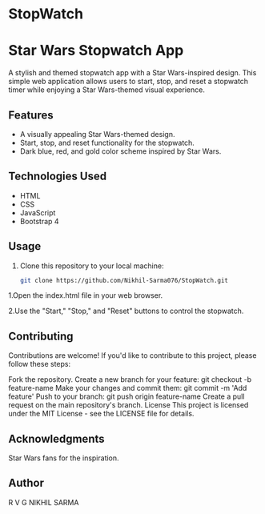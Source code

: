 # StopWatch
# Star Wars Stopwatch App

A stylish and themed stopwatch app with a Star Wars-inspired design. This simple web application allows users to start, stop, and reset a stopwatch timer while enjoying a Star Wars-themed visual experience.


## Features

- A visually appealing Star Wars-themed design.
- Start, stop, and reset functionality for the stopwatch.
- Dark blue, red, and gold color scheme inspired by Star Wars.

## Technologies Used

- HTML
- CSS
- JavaScript
- Bootstrap 4

## Usage

1. Clone this repository to your local machine:

   ```bash
   git clone https://github.com/Nikhil-Sarma076/StopWatch.git

1.Open the index.html file in your web browser.

2.Use the "Start," "Stop," and "Reset" buttons to control the stopwatch.

## Contributing
Contributions are welcome! If you'd like to contribute to this project, please follow these steps:

Fork the repository.
Create a new branch for your feature: git checkout -b feature-name
Make your changes and commit them: git commit -m 'Add feature'
Push to your branch: git push origin feature-name
Create a pull request on the main repository's branch.
License
This project is licensed under the MIT License - see the LICENSE file for details.

## Acknowledgments
Star Wars fans for the inspiration.

## Author
R V G NIKHIL SARMA
